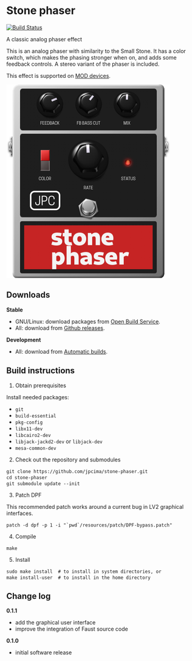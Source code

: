 # Stone phaser

[![Build Status](https://travis-ci.com/jpcima/stone-phaser.svg?branch=master)](https://travis-ci.com/jpcima/stone-phaser)

A classic analog phaser effect

This is an analog phaser with similarity to the Small Stone. It has a color switch, which makes the phasing stronger when on, and adds some feedback controls. A stereo variant of the phaser is included.

This effect is supported on [MOD devices](https://www.moddevices.com/).

![screenshot](modgui/stone-phaser/modgui/screenshot-stone-phaser.png)

## Downloads

**Stable**

- GNU/Linux: download packages from [Open Build Service](https://software.opensuse.org/download.html?project=home%3Ajpcima&package=stone-phaser).
- All: download from [Github releases](https://github.com/jpcima/stone-phaser/releases).

**Development**

- All: download from [Automatic builds](https://github.com/jpcima/stone-phaser/releases/tag/automatic).

## Build instructions

1. Obtain prerequisites

Install needed packages:

- `git`
- `build-essential`
- `pkg-config`
- `libx11-dev`
- `libcairo2-dev`
- `libjack-jackd2-dev` or `libjack-dev`
- `mesa-common-dev`

2. Check out the repository and submodules

```
git clone https://github.com/jpcima/stone-phaser.git
cd stone-phaser
git submodule update --init
```

3. Patch DPF

This recommended patch works around a current bug in LV2 graphical interfaces.

```
patch -d dpf -p 1 -i "`pwd`/resources/patch/DPF-bypass.patch"
```

4. Compile

```
make
```

5. Install

```
sudo make install  # to install in system directories, or
make install-user  # to install in the home directory
```

## Change log

**0.1.1**

- add the graphical user interface
- improve the integration of Faust source code

**0.1.0**

- initial software release
